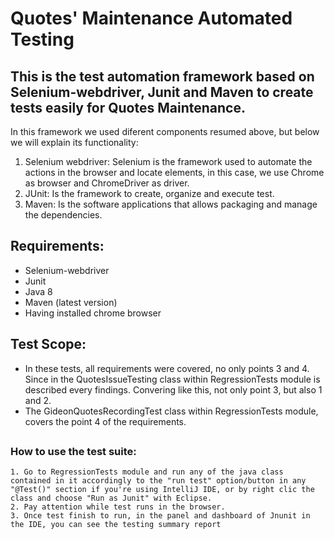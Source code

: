 # Quotes' Maintenance Automated Testing
## This is the test automation framework based on Selenium-webdriver, Junit and Maven to create tests easily for Quotes Maintenance.

In this framework we used diferent components resumed above, but below we will explain its functionality:

1. Selenium webdriver: Selenium is the framework used to automate the actions in the browser and locate elements, in this case, we use Chrome as browser and ChromeDriver as driver.
2. JUnit: Is the framework to create, organize and execute test.
3. Maven: Is the software applications that allows packaging and manage the dependencies.


## Requirements:
- Selenium-webdriver
- Junit
- Java 8
- Maven (latest version)
- Having installed chrome browser
## 

## Test Scope:
- In these tests, all requirements were  covered, no only points 3 and 4. Since in the QuotesIssueTesting class within RegressionTests module is described every findings. Convering like this, not only point 3, but also 1 and 2. 
- The GideonQuotesRecordingTest class within RegressionTests module, covers the point 4 of the requirements. 
## 

### How to use the test suite:
```
1. Go to RegressionTests module and run any of the java class contained in it accordingly to the "run test" option/button in any "@Test()" section if you're using IntelliJ IDE, or by right clic the class and choose "Run as Junit" with Eclipse.
2. Pay attention while test runs in the browser.
3. Once test finish to run, in the panel and dashboard of Jnunit in the IDE, you can see the testing summary report
```